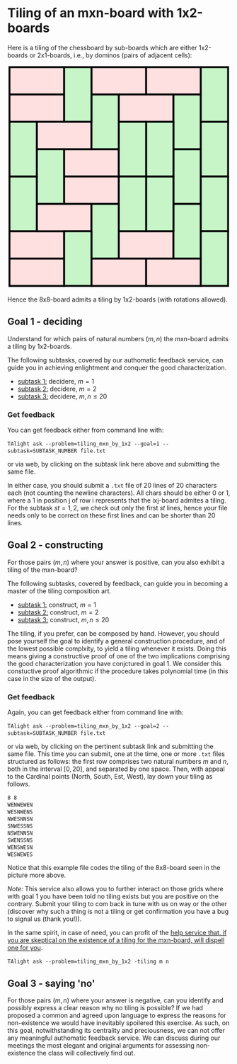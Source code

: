 # Tiling of an mxn-board with 1x2-boards

Here is a tiling of the chessboard by sub-boards which are either 1x2-boards or 2x1-boards, i.e., by dominos (pairs of adjacent cells):

![esempio di tiling](figs/Pavage_domino.svg)

Hence the 8x8-board admits a tiling by 1x2-boards (with rotations allowed).

## Goal 1 - deciding
Understand for which pairs of natural numbers $(m,n)$ the mxn-board admits a tiling by 1x2-boards.

The following subtasks, covered by our authomatic feedback service, can guide you in achieving enlightment and conquer the good characterization.

* [subtask 1:](https://per-ora-costruiamo-qusti-URL-a-mano-ma-sarebbe-utile-costruzione-dinamica-e/o-da-problm.yaml) decidere, $m = 1$
* [subtask 2:](https://per-ora-costruiamo-qusti-URL-a-mano-ma-sarebbe-utile-costruzione-dinamica-e/o-da-problm.yaml) decidere, $m = 2$
* [subtask 3:](https://per-ora-costruiamo-qusti-URL-a-mano-ma-sarebbe-utile-costruzione-dinamica-e/o-da-problm.yaml) decidere, $m,n \leq 20$

### Get feedback
You can get feedback either from command line with:
```
TAlight ask --problem=tiling_mxn_by_1x2 --goal=1 --subtask=SUBTASK_NUMBER file.txt 
```
or via web, by clicking on the subtask link here above and submitting the same file.

In either case, you should submit a `.txt` file of 20 lines of 20 characters each (not counting the newline characters). All chars should be either 0 or 1, where a 1 in position j of row i represents that the ixj-board admites a tiling.
For the subtask $st = 1,2$, we check out only the first $st$ lines, hence your file needs only to be correct on these first lines and can be shorter than 20 lines.


## Goal 2 - constructing

For those pairs $(m,n)$ where your answer is positive, can you also exhibit a tiling of the mxn-board?

The following subtasks, covered by feedback, can guide you in becoming a master of the tiling composition art.

* [subtask 1:](https://per-ora-costruiamo-qusti-URL-a-mano-ma-sarebbe-utile-costruzione-dinamica-e/o-da-problm.yaml) construct, $m = 1$
* [subtask 2:](https://per-ora-costruiamo-qusti-URL-a-mano-ma-sarebbe-utile-costruzione-dinamica-e/o-da-problm.yaml) construct, $m = 2$
* [subtask 3:](https://per-ora-costruiamo-qusti-URL-a-mano-ma-sarebbe-utile-costruzione-dinamica-e/o-da-problm.yaml) construct, $m,n \leq 20$

The tiling, if you prefer, can be composed by hand.
However, you should pose yourself the goal to identify a general construction procedure, and of the lowest possible complxity, to yield a tiling whenever it exists. Doing this means giving a constructive proof of one of the two implications comprising the good characterization you have conjctured in goal 1. We consider this constuctive proof algorithmic if the procedure takes polynomial time (in this case in the size of the output).


### Get feedback
Again, you can get feedback either from command line with:
```
TAlight ask --problem=tiling_mxn_by_1x2 --goal=2 --subtask=SUBTASK_NUMBER file.txt 
```
or via web, by clicking on the pertinent subtask link and submitting the same file.
This time you can submit, one at the time, one or more `.txt` files structured as follows:
the first row comprises two natural numbers $m$ and $n$, both in the interval $[0,20]$, and separated by one space.
Then, with appeal to the Cardinal points (North, South, Est, West), lay down your tiling as follows.
```
8 8
WENWEWEN
WESNWENS
NWESNNSN
SNWESSNS
NSWENNSN
SWENSSNS
WENSWESN
WESWEWES
```
Notice that this example file codes the tiling of the 8x8-board seen in the picture more above.

_Note:_ This service also allows you to further interact on those grids where with goal 1 you have been told no tiling exists but you are positive on the contrary. Submit your tiling to com back in tune with us on way or the other (discover why such a thing is not a tiling or get confirmation you have a bug to signal us (thank you!)). 

In the same spirit, in case of need, you can profit of the [help service that, if you are skeptical on the existence of a tiling for the mxn-board, will dispell one for you](https://per-ora-costruiamo-qusti-URL-a-mano-ma-sarebbe-utile-costruzione-dinamica-e/o-da-problm.yaml).

```
TAlight ask --problem=tiling_mxn_by_1x2 -tiling m n 
```

## Goal 3 - saying 'no'

For those pairs $(m,n)$ where your answer is negative, can you identify and possibly express a clear reason why no tiling is possible?
If we had proposed a common and agreed upon language to express the reasons for non-existence we would have inevitably spoilered this exercise.
As such, on this goal, notwithstanding its centrality and preciousness, we can not offer any meaningful authomatic feedback service. We can discuss during our meetings the most elegant and original arguments for assessing non-existence the class will collectively find out.

